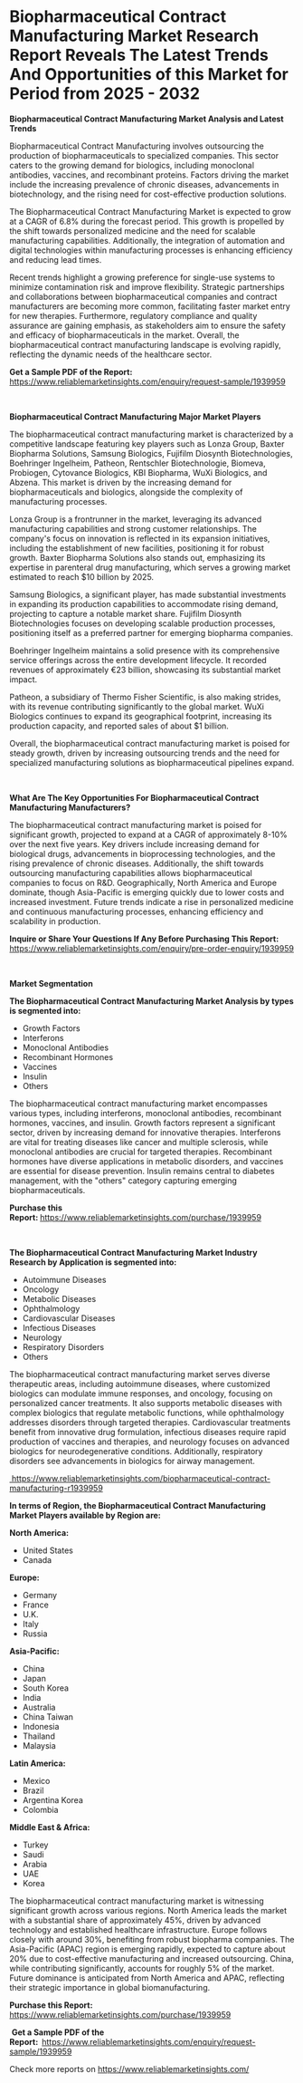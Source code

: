 <p><h1>Biopharmaceutical Contract Manufacturing Market Research Report Reveals The Latest Trends And Opportunities of this Market for Period from 2025 - 2032</h1></p><p><strong>Biopharmaceutical Contract Manufacturing Market Analysis and Latest Trends</strong></p>
<p><p>Biopharmaceutical Contract Manufacturing involves outsourcing the production of biopharmaceuticals to specialized companies. This sector caters to the growing demand for biologics, including monoclonal antibodies, vaccines, and recombinant proteins. Factors driving the market include the increasing prevalence of chronic diseases, advancements in biotechnology, and the rising need for cost-effective production solutions.</p><p>The Biopharmaceutical Contract Manufacturing Market is expected to grow at a CAGR of 6.8% during the forecast period. This growth is propelled by the shift towards personalized medicine and the need for scalable manufacturing capabilities. Additionally, the integration of automation and digital technologies within manufacturing processes is enhancing efficiency and reducing lead times.</p><p>Recent trends highlight a growing preference for single-use systems to minimize contamination risk and improve flexibility. Strategic partnerships and collaborations between biopharmaceutical companies and contract manufacturers are becoming more common, facilitating faster market entry for new therapies. Furthermore, regulatory compliance and quality assurance are gaining emphasis, as stakeholders aim to ensure the safety and efficacy of biopharmaceuticals in the market. Overall, the biopharmaceutical contract manufacturing landscape is evolving rapidly, reflecting the dynamic needs of the healthcare sector.</p></p>
<p><strong>Get a Sample PDF of the Report:&nbsp;</strong> <a href="https://www.reliablemarketinsights.com/enquiry/request-sample/1939959?utm_campaign=2808&utm_medium=2&utm_source=Github&utm_content=ia&utm_term=03032025&utm_id=biopharmaceutical-contract-manufacturing">https://www.reliablemarketinsights.com/enquiry/request-sample/1939959</a></p>
<p>&nbsp;</p>
<p><strong>Biopharmaceutical Contract Manufacturing Major Market Players</strong></p>
<p><p>The biopharmaceutical contract manufacturing market is characterized by a competitive landscape featuring key players such as Lonza Group, Baxter Biopharma Solutions, Samsung Biologics, Fujifilm Diosynth Biotechnologies, Boehringer Ingelheim, Patheon, Rentschler Biotechnologie, Biomeva, Probiogen, Cytovance Biologics, KBI Biopharma, WuXi Biologics, and Abzena. This market is driven by the increasing demand for biopharmaceuticals and biologics, alongside the complexity of manufacturing processes.</p><p>Lonza Group is a frontrunner in the market, leveraging its advanced manufacturing capabilities and strong customer relationships. The company's focus on innovation is reflected in its expansion initiatives, including the establishment of new facilities, positioning it for robust growth. Baxter Biopharma Solutions also stands out, emphasizing its expertise in parenteral drug manufacturing, which serves a growing market estimated to reach $10 billion by 2025.</p><p>Samsung Biologics, a significant player, has made substantial investments in expanding its production capabilities to accommodate rising demand, projecting to capture a notable market share. Fujifilm Diosynth Biotechnologies focuses on developing scalable production processes, positioning itself as a preferred partner for emerging biopharma companies.</p><p>Boehringer Ingelheim maintains a solid presence with its comprehensive service offerings across the entire development lifecycle. It recorded revenues of approximately €23 billion, showcasing its substantial market impact.</p><p>Patheon, a subsidiary of Thermo Fisher Scientific, is also making strides, with its revenue contributing significantly to the global market. WuXi Biologics continues to expand its geographical footprint, increasing its production capacity, and reported sales of about $1 billion.</p><p>Overall, the biopharmaceutical contract manufacturing market is poised for steady growth, driven by increasing outsourcing trends and the need for specialized manufacturing solutions as biopharmaceutical pipelines expand.</p></p>
<p>&nbsp;</p>
<p><strong>What Are The Key Opportunities For Biopharmaceutical Contract Manufacturing Manufacturers?</strong></p>
<p><p>The biopharmaceutical contract manufacturing market is poised for significant growth, projected to expand at a CAGR of approximately 8-10% over the next five years. Key drivers include increasing demand for biological drugs, advancements in bioprocessing technologies, and the rising prevalence of chronic diseases. Additionally, the shift towards outsourcing manufacturing capabilities allows biopharmaceutical companies to focus on R&D. Geographically, North America and Europe dominate, though Asia-Pacific is emerging quickly due to lower costs and increased investment. Future trends indicate a rise in personalized medicine and continuous manufacturing processes, enhancing efficiency and scalability in production.</p></p>
<p><strong>Inquire or Share Your Questions If Any Before Purchasing This Report:</strong> <a href="https://www.reliablemarketinsights.com/enquiry/pre-order-enquiry/1939959?utm_campaign=2808&utm_medium=2&utm_source=Github&utm_content=ia&utm_term=03032025&utm_id=biopharmaceutical-contract-manufacturing">https://www.reliablemarketinsights.com/enquiry/pre-order-enquiry/1939959</a></p>
<p>&nbsp;</p>
<p><strong>Market Segmentation</strong></p>
<p><strong>The Biopharmaceutical Contract Manufacturing Market Analysis by types is segmented into:</strong></p>
<p><ul><li>Growth Factors</li><li>Interferons</li><li>Monoclonal Antibodies</li><li>Recombinant Hormones</li><li>Vaccines</li><li>Insulin</li><li>Others</li></ul></p>
<p><p>The biopharmaceutical contract manufacturing market encompasses various types, including interferons, monoclonal antibodies, recombinant hormones, vaccines, and insulin. Growth factors represent a significant sector, driven by increasing demand for innovative therapies. Interferons are vital for treating diseases like cancer and multiple sclerosis, while monoclonal antibodies are crucial for targeted therapies. Recombinant hormones have diverse applications in metabolic disorders, and vaccines are essential for disease prevention. Insulin remains central to diabetes management, with the "others" category capturing emerging biopharmaceuticals.</p></p>
<p><strong>Purchase this Report:&nbsp;</strong><a href="https://www.reliablemarketinsights.com/purchase/1939959?utm_campaign=2808&utm_medium=2&utm_source=Github&utm_content=ia&utm_term=03032025&utm_id=biopharmaceutical-contract-manufacturing">https://www.reliablemarketinsights.com/purchase/1939959</a></p>
<p>&nbsp;</p>
<p><strong>The Biopharmaceutical Contract Manufacturing Market Industry Research by Application is segmented into:</strong></p>
<p><ul><li>Autoimmune Diseases</li><li>Oncology</li><li>Metabolic Diseases</li><li>Ophthalmology</li><li>Cardiovascular Diseases</li><li>Infectious Diseases</li><li>Neurology</li><li>Respiratory Disorders</li><li>Others</li></ul></p>
<p><p>The biopharmaceutical contract manufacturing market serves diverse therapeutic areas, including autoimmune diseases, where customized biologics can modulate immune responses, and oncology, focusing on personalized cancer treatments. It also supports metabolic diseases with complex biologics that regulate metabolic functions, while ophthalmology addresses disorders through targeted therapies. Cardiovascular treatments benefit from innovative drug formulation, infectious diseases require rapid production of vaccines and therapies, and neurology focuses on advanced biologics for neurodegenerative conditions. Additionally, respiratory disorders see advancements in biologics for airway management.</p></p>
<p><a href="https://www.reliablemarketinsights.com/biopharmaceutical-contract-manufacturing-r1939959?utm_campaign=2808&utm_medium=2&utm_source=Github&utm_content=ia&utm_term=03032025&utm_id=biopharmaceutical-contract-manufacturing">&nbsp;https://www.reliablemarketinsights.com/biopharmaceutical-contract-manufacturing-r1939959</a></p>
<p><strong>In terms of Region, the Biopharmaceutical Contract Manufacturing Market Players available by Region are:</strong></p>
<p>
    <p> <strong> North America: </strong>
        <ul>
            <li>United States</li>
            <li>Canada</li>
        </ul>
        </p> 
    <p> <strong> Europe: </strong>
        <ul>
            <li>Germany</li>
            <li>France</li>
            <li>U.K.</li>
            <li>Italy</li>
            <li>Russia</li>
        </ul>
        </p> 
    <p> <strong> Asia-Pacific: </strong>
        <ul>
            <li>China</li>
            <li>Japan</li>
            <li>South Korea</li>
            <li>India</li>
            <li>Australia</li>
            <li>China Taiwan</li>
            <li>Indonesia</li>
            <li>Thailand</li>
            <li>Malaysia</li>
        </ul>
        </p> 
    <p> <strong> Latin America: </strong>
        <ul>
            <li>Mexico</li>
            <li>Brazil</li>
            <li>Argentina Korea</li>
            <li>Colombia</li>
        </ul>
        </p> 
    <p> <strong> Middle East & Africa: </strong>
        <ul>
            <li>Turkey</li>
            <li>Saudi</li>
            <li>Arabia</li>
            <li>UAE</li>
            <li>Korea</li>
        </ul>
    </p>
    </p>
<p><p>The biopharmaceutical contract manufacturing market is witnessing significant growth across various regions. North America leads the market with a substantial share of approximately 45%, driven by advanced technology and established healthcare infrastructure. Europe follows closely with around 30%, benefiting from robust biopharma companies. The Asia-Pacific (APAC) region is emerging rapidly, expected to capture about 20% due to cost-effective manufacturing and increased outsourcing. China, while contributing significantly, accounts for roughly 5% of the market. Future dominance is anticipated from North America and APAC, reflecting their strategic importance in global biomanufacturing.</p></p>
<p><strong>Purchase this Report: </strong><a href="https://www.reliablemarketinsights.com/purchase/1939959?utm_campaign=2808&utm_medium=2&utm_source=Github&utm_content=ia&utm_term=03032025&utm_id=biopharmaceutical-contract-manufacturing">https://www.reliablemarketinsights.com/purchase/1939959</a></p>
<p>&nbsp;<strong>Get a Sample PDF of the Report:&nbsp;&nbsp;</strong><a href="https://www.reliablemarketinsights.com/enquiry/request-sample/1939959?utm_campaign=2808&utm_medium=2&utm_source=Github&utm_content=ia&utm_term=03032025&utm_id=biopharmaceutical-contract-manufacturing">https://www.reliablemarketinsights.com/enquiry/request-sample/1939959</a></p>
<p><strong></strong></p>
<p>Check more reports on <a href="https://www.reliablemarketinsights.com/?utm_campaign=2808&utm_medium=2&utm_source=Github&utm_content=ia&utm_term=03032025&utm_id=biopharmaceutical-contract-manufacturing">https://www.reliablemarketinsights.com/</a></p>